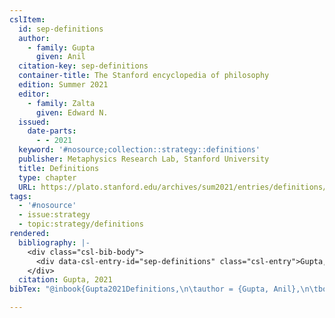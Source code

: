 ```yaml
---
cslItem:
  id: sep-definitions
  author:
    - family: Gupta
      given: Anil
  citation-key: sep-definitions
  container-title: The Stanford encyclopedia of philosophy
  edition: Summer 2021
  editor:
    - family: Zalta
      given: Edward N.
  issued:
    date-parts:
      - - 2021
  keyword: '#nosource;collection::strategy::definitions'
  publisher: Metaphysics Research Lab, Stanford University
  title: Definitions
  type: chapter
  URL: https://plato.stanford.edu/archives/sum2021/entries/definitions/
tags:
  - '#nosource'
  - issue:strategy
  - topic:strategy/definitions
rendered:
  bibliography: |-
    <div class="csl-bib-body">
      <div data-csl-entry-id="sep-definitions" class="csl-entry">Gupta, A. 2021 “Definitions,” in Zalta, E.N. (ed.) <i>The Stanford encyclopedia of philosophy</i>. Summer 2021. Metaphysics Research Lab, Stanford University. Available at: https://plato.stanford.edu/archives/sum2021/entries/definitions/.</div>
    </div>
  citation: Gupta, 2021
bibTex: "@inbook{Gupta2021Definitions,\n\tauthor = {Gupta, Anil},\n\tbooktitle = {The {Stanford} encyclopedia of philosophy},\n\tedition = {Summer 2021},\n\teditor = {Zalta, Edward N.},\n\tyear = {2021},\n\tpublisher = {Metaphysics Research Lab, Stanford University},\n\ttitle = {Definitions},\n}\n\n"

---
```

